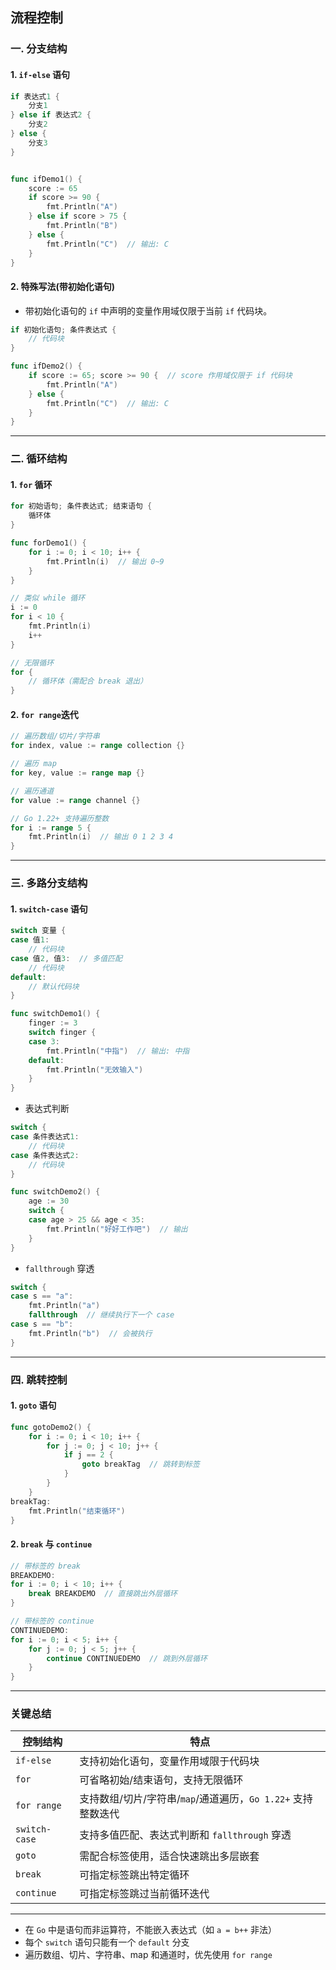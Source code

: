 ## 流程控制

### 一. 分支结构

#### 1. `if-else` 语句

```go
if 表达式1 {
    分支1
} else if 表达式2 {
    分支2
} else {
    分支3
}


func ifDemo1() {
    score := 65
    if score >= 90 {
        fmt.Println("A")
    } else if score > 75 {
        fmt.Println("B")
    } else {
        fmt.Println("C")  // 输出: C
    }
}
```

#### 2. 特殊写法(带初始化语句)
- 带初始化语句的 `if` 中声明的变量作用域仅限于当前 `if` 代码块。

```go
if 初始化语句; 条件表达式 {
    // 代码块
}

func ifDemo2() {
    if score := 65; score >= 90 {  // score 作用域仅限于 if 代码块
        fmt.Println("A")
    } else {
        fmt.Println("C")  // 输出: C
    }
}
```
---

### 二. 循环结构

#### 1. `for` 循环

```go
for 初始语句; 条件表达式; 结束语句 {
    循环体
}

func forDemo1() {
    for i := 0; i < 10; i++ {
        fmt.Println(i)  // 输出 0~9
    }
}

// 类似 while 循环
i := 0
for i < 10 {
    fmt.Println(i)
    i++
}

// 无限循环
for {
    // 循环体（需配合 break 退出）
}
```

#### 2. `for range`迭代

```go
// 遍历数组/切片/字符串
for index, value := range collection {}

// 遍历 map
for key, value := range map {}

// 遍历通道
for value := range channel {}

// Go 1.22+ 支持遍历整数
for i := range 5 {
    fmt.Println(i)  // 输出 0 1 2 3 4
}
```
---

### 三. 多路分支结构

#### 1. `switch-case` 语句
```go
switch 变量 {
case 值1:
    // 代码块
case 值2, 值3:  // 多值匹配
    // 代码块
default:
    // 默认代码块
}

func switchDemo1() {
    finger := 3
    switch finger {
    case 3:
        fmt.Println("中指")  // 输出: 中指
    default:
        fmt.Println("无效输入")
    }
}
```


- 表达式判断
```go
switch {
case 条件表达式1:
    // 代码块
case 条件表达式2:
    // 代码块
}

func switchDemo2() {
    age := 30
    switch {
    case age > 25 && age < 35:
        fmt.Println("好好工作吧")  // 输出
    }
}
```

- `fallthrough` 穿透
```go
switch {
case s == "a":
    fmt.Println("a")
    fallthrough  // 继续执行下一个 case
case s == "b":
    fmt.Println("b")  // 会被执行
}
```

---

### 四. 跳转控制

#### 1. `goto` 语句
```go
func gotoDemo2() {
    for i := 0; i < 10; i++ {
        for j := 0; j < 10; j++ {
            if j == 2 {
                goto breakTag  // 跳转到标签
            }
        }
    }
breakTag:
    fmt.Println("结束循环")
}
```

#### 2. `break` 与 `continue`
```go
// 带标签的 break
BREAKDEMO:
for i := 0; i < 10; i++ {
    break BREAKDEMO  // 直接跳出外层循环
}

// 带标签的 continue
CONTINUEDEMO:
for i := 0; i < 5; i++ {
    for j := 0; j < 5; j++ {
        continue CONTINUEDEMO  // 跳到外层循环
    }
}
```

---

### 关键总结

| 控制结构       | 特点                                                                 |
|----------------|----------------------------------------------------------------------|
| `if-else`      | 支持初始化语句，变量作用域限于代码块                                 |
| `for`          | 可省略初始/结束语句，支持无限循环                                   |
| `for range`    | 支持数组/切片/字符串/`map`/通道遍历，`Go 1.22+` 支持整数迭代             |
| `switch-case`  | 支持多值匹配、表达式判断和 `fallthrough` 穿透                       |
| `goto`         | 需配合标签使用，适合快速跳出多层嵌套                                |
| `break`        | 可指定标签跳出特定循环                                              |
| `continue`     | 可指定标签跳过当前循环迭代                                          |

---

- 在 `Go` 中是语句而非运算符，不能嵌入表达式（如 `a = b++` 非法）
- 每个 `switch` 语句只能有一个 `default` 分支
- 遍历数组、切片、字符串、map 和通道时，优先使用 `for range`
